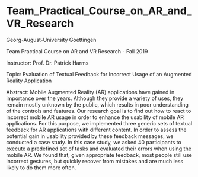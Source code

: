 # Team_Practical_Course_on_AR_and_VR_Research
Georg-August-University Goettingen

Team Practical Course on AR and VR Research - Fall 2019

Instructor: Prof. Dr. Patrick Harms

Topic: Evaluation of Textual Feedback for Incorrect Usage of an Augmented Reality Application

Abstract: Mobile Augmented Reality (AR) applications have gained in importance over the years. 
Although they provide a variety of uses, they remain mostly unknown by the public, which results in poor understanding of the controls and features. 
Our research goal is to find out how to react to incorrect mobile AR usage in order to enhance the usability of mobile AR applications. 
For this purpose, we implemented three generic sets of textual feedback for AR applications with different content. 
In order to assess the potential gain in usability provided by these feedback messages, we conducted a case study. 
In this case study, we asked 40 participants to execute a predefined set of tasks and evaluated their errors when using the mobile AR. 
We found that, given appropriate feedback, most people still use incorrect gestures, but quickly recover from mistakes and are much less likely to do them more often.
